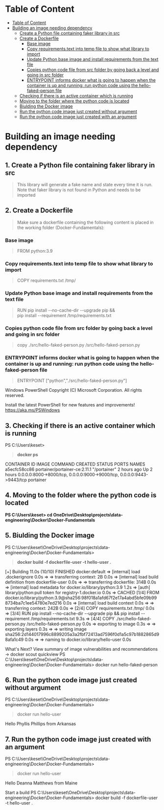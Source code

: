 # Table of Content

<!-- TOC -->

- [Table of Content](#table-of-content)
- [Building an image needing dependency](#building-an-image-needing-dependency)
    - [Create a Python file containing faker library in src](#create-a-python-file-containing-faker-library-in-src)
    - [Create a Dockerfile](#create-a-dockerfile)
        - [Base image](#base-image)
        - [Copy requirements.text into temp file to show what library to import](#copy-requirementstext-into-temp-file-to-show-what-library-to-import)
        - [Update Python base image and install requirements from the text file](#update-python-base-image-and-install-requirements-from-the-text-file)
        - [Copies python code file from src folder by going back a level and going in src folder](#copies-python-code-file-from-src-folder-by-going-back-a-level-and-going-in-src-folder)
        - [ENTRYPOINT informs docker what is going to happen when the container is up and running: run python code using the hello-faked-person file](#entrypoint-informs-docker-what-is-going-to-happen-when-the-container-is-up-and-running-run-python-code-using-the-hello-faked-person-file)
    - [Checking if there is an active container which is running](#checking-if-there-is-an-active-container-which-is-running)
    - [Moving to the folder where the python code is located](#moving-to-the-folder-where-the-python-code-is-located)
    - [Biulding the Docker image](#biulding-the-docker-image)
    - [Run the python code image just created without argument](#run-the-python-code-image-just-created-without-argument)
    - [Run the python code image just created with an argument](#run-the-python-code-image-just-created-with-an-argument)

<!-- /TOC -->

# Building an image needing dependency

## 1. Create a Python file containing faker library in src
> This library will generate a fake name and state every time it is run. Note that faker library is not found in Python and needs to be imported 
## 2. Create a Dockerfile
> Make sure a dockerfile containing the following content is placed in the working folder (Docker-Fundamentals):

### Base image
> FROM python:3.9

### Copy requirements.text into temp file to show what library to import
> COPY requirements.txt /tmp/

### Update Python base image and install requirements from the text file
> RUN pip install --no-cache-dir --upgrade pip && \
>     pip install --requirement /tmp/requirements.txt

### Copies python code file from src folder by going back a level and going in src folder
> copy ./src/hello-faked-person.py /src/hello-faked-person.py

### ENTRYPOINT informs docker what is going to happen when the container is up and running: run python code using the hello-faked-person file
> ENTRYPOINT ["python","./src/hello-faked-person.py"]

Windows PowerShell
Copyright (C) Microsoft Corporation. All rights reserved.

Install the latest PowerShell for new features and improvements! https://aka.ms/PSWindows


## 3. Checking if there is an active container which is running
PS C:\Users\keset>
>__docker ps__


CONTAINER ID   IMAGE                           COMMAND        CREATED       STATUS       PORTS                                                                    NAMES
a5ecfc58cc86   portainer/portainer-ce:2.11.1   "/portainer"   2 hours ago   Up 2 hours   0.0.0.0:8000->8000/tcp, 0.0.0.0:9000->9000/tcp, 0.0.0.0:9443->9443/tcp   portainer

## 4. Moving to the folder where the python code is located 
__PS C:\Users\keset> cd OneDrive\Desktop\projects\data-engineering\Docker\Docker-Fundamentals__

## 5. Biulding the Docker image
PS C:\Users\keset\OneDrive\Desktop\projects\data-engineering\Docker\Docker-Fundamentals> 
> __docker build -f dockerfile-user -t hello-user .__


[+] Building 11.0s (10/10) FINISHED                                                                      docker:default
 => [internal] load .dockerignore                                                                                  0.0s
 => => transferring context: 2B                                                                                    0.0s
 => [internal] load build definition from dockerfile-user                                                          0.0s
 => => transferring dockerfile: 314B                                                                               0.0s
 => [internal] load metadata for docker.io/library/python:3.9                                                      1.2s
 => [auth] library/python:pull token for registry-1.docker.io                                                      0.0s
 => CACHED [1/4] FROM docker.io/library/python:3.9@sha256:98f018a1afd67f2e17a4abd5bfe09b998734ba7c1ee54780e7ed216  0.0s
 => [internal] load build context                                                                                  0.0s
 => => transferring context: 242B                                                                                  0.0s
 => [2/4] COPY requirements.txt /tmp/                                                                              0.0s
 => [3/4] RUN pip install --no-cache-dir --upgrade pip &&     pip install --requirement /tmp/requirements.txt      9.3s
 => [4/4] COPY ./src/hello-faked-person.py /src/hello-faked-person.py                                              0.0s
 => exporting to image                                                                                             0.3s
 => => exporting layers                                                                                            0.3s
 => => writing image sha256:2d144017996c8899205a3a2fbf72413ad7596f0d1a5c97b1882865d98afa1c49                       0.0s
 => => naming to docker.io/library/hello-user                                                                      0.0s

What's Next?
  View summary of image vulnerabilities and recommendations → docker scout quickview
PS C:\Users\keset\OneDrive\Desktop\projects\data-engineering\Docker\Docker-Fundamentals> docker run hello-faked-person

## 6. Run the python code image just created without argument
PS C:\Users\keset\OneDrive\Desktop\projects\data-engineering\Docker\Docker-Fundamentals> 
> docker run hello-user


Hello Phyllis Phillips from Arkansas

## 7. Run the python code image just created with an argument
PS C:\Users\keset\OneDrive\Desktop\projects\data-engineering\Docker\Docker-Fundamentals> 
> docker run hello-user


Hello Deanna Matthews from Maine

Start a build
PS C:\Users\keset\OneDrive\Desktop\projects\data-engineering\Docker\Docker-Fundamentals> docker build -f dockerfile-user -t hello-user .

